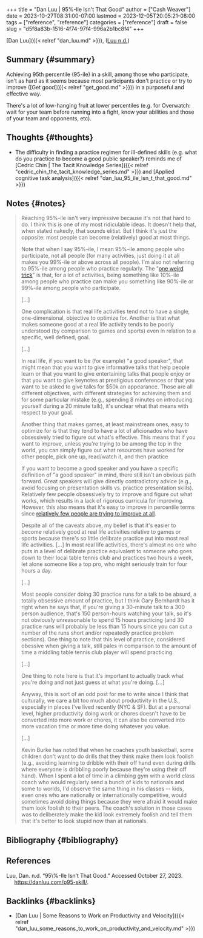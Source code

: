 +++
title = "Dan Luu | 95%-Ile Isn't That Good"
author = ["Cash Weaver"]
date = 2023-10-27T08:31:00-07:00
lastmod = 2023-12-05T20:05:21-08:00
tags = ["reference", "reference"]
categories = ["reference"]
draft = false
slug = "d5f8a83b-1516-4f74-97f4-996a2b1bc8f4"
+++

[Dan Luu]({{< relref "dan_luu.md" >}}), (<a href="#citeproc_bib_item_1">Luu n.d.</a>)


## Summary {#summary}

Achieving 95th percentile (95-ile) in a skill, among those who participate, isn't as hard as it seems because most participants don't practice or try to improve ([Get good]({{< relref "get_good.md" >}})) in a purposeful and effective way.

There's a lot of low-hanging fruit at lower percentiles (e.g. for Overwatch: wait for your team before running into a fight, know your abilities and those of your team and opponents, etc).


## Thoughts {#thoughts}

-   The difficulty in finding a practice regimen for ill-defined skills (e.g. what do you practice to become a good public speaker?) reminds me of [Cedric Chin | The Tacit Knowledge Series]({{< relref "cedric_chin_the_tacit_knowledge_series.md" >}}) and [Applied cognitive task analysis]({{< relref "dan_luu_95_ile_isn_t_that_good.md" >}})


## Notes {#notes}

> Reaching 95%-ile isn't very impressive because it's not that hard to do. I think this is one of my most ridiculable ideas. It doesn't help that, when stated nakedly, that sounds elitist. But I think it's just the opposite: most people can become (relatively) good at most things.
>
> Note that when I say 95%-ile, I mean 95%-ile among people who participate, not all people (for many activities, just doing it at all makes you 99%-ile or above across all people). I'm also not referring to 95%-ile among people who practice regularly. The "[one weird trick](https://en.wikipedia.org/wiki/One_weird_trick_advertisements)" is that, for a lot of activities, being something like 10%-ile among people who practice can make you something like 90%-ile or 99%-ile among people who participate.
>
> [...]
>
> One complication is that real life activities tend not to have a single, one-dimensional, objective to optimize for. Another is that what makes someone good at a real life activity tends to be poorly understood (by comparison to games and sports) even in relation to a specific, well defined, goal.
>
> [...]
>
> In real life, if you want to be (for example) "a good speaker", that might mean that you want to give informative talks that help people learn or that you want to give entertaining talks that people enjoy or that you want to give keynotes at prestigious conferences or that you want to be asked to give talks for $50k an appearance. Those are all different objectives, with different strategies for achieving them and for some particular mistake (e.g., spending 8 minutes on introducing yourself during a 20 minute talk), it's unclear what that means with respect to your goal.
>
> Another thing that makes games, at least mainstream ones, easy to optimize for is that they tend to have a lot of aficionados who have obsessively tried to figure out what's effective. This means that if you want to improve, unless you're trying to be among the top in the world, you can simply figure out what resources have worked for other people, pick one up, read/watch it, and then practice
>
> If you want to become a good speaker and you have a specific definition of "a good speaker" in mind, there still isn't an obvious path forward. Great speakers will give directly contradictory advice (e.g., avoid focusing on presentation skills vs. practice presentation skills). Relatively few people obsessively try to improve and figure out what works, which results in a lack of rigorous curricula for improving. However, this also means that it's easy to improve in percentile terms since [relatively few people are trying to improve at all](https://twitter.com/danluu/status/1442945072144678914).
>
> Despite all of the caveats above, my belief is that it's easier to become relatively good at real life activities relative to games or sports because there's so little delibrate practice put into most real life activities. [...] In most real life activities, there's almost no one who puts in a level of delibrate practice equivalent to someone who goes down to their local table tennis club and practices two hours a week, let alone someone like a top pro, who might seriously train for four hours a day.
>
> [...]
>
> Most people consider doing 30 practice runs for a talk to be absurd, a totally obsessive amount of practice, but I think Gary Bernhardt has it right when he says that, if you're giving a 30-minute talk to a 300 person audience, that's 150 person-hours watching your talk, so it's not obviously unreasonable to spend 15 hours practicing (and 30 practice runs will probably be less than 15 hours since you can cut a number of the runs short and/or repeatedly practice problem sections). One thing to note that this level of practice, considered obessive when giving a talk, still pales in comparison to the amount of time a middling table tennis club player will spend practicing.
>
> [...]
>
> One thing to note here is that it's important to actually track what you're doing and not just guess at what you're doing. [...]
>
> Anyway, this is sort of an odd post for me to write since I think that culturally, we care a bit too much about productivity in the U.S., especially in places I've lived recently (NYC &amp; SF). But at a personal level, higher productivity doing work or chores doesn't have to be converted into more work or chores, it can also be converted into more vacation time or more time doing whatever you value.
>
> [...]
>
> Kevin Burke has noted that when he coaches youth basketball, some children don't want to do drills that they think make them look foolish (e.g., avoiding learning to dribble with their off hand even during drills where everyone is dribbling poorly because they're using their off hand). When I spent a lot of time in a climbing gym with a world class coach who would regularly send a bunch of kids to nationals and some to worlds, I'd observe the same thing in his classes -- kids, even ones who are nationally or internationally competitive, would sometimes avoid doing things because they were afraid it would make them look foolish to their peers. The coach's solution in those cases was to deliberately make the kid look extremely foolish and tell them that it's better to look stupid now than at nationals.


## Bibliography {#bibliography}

## References

<style>.csl-entry{text-indent: -1.5em; margin-left: 1.5em;}</style><div class="csl-bib-body">
  <div class="csl-entry"><a id="citeproc_bib_item_1"></a>Luu, Dan. n.d. “95\%-Ile Isn’t That Good.” Accessed October 27, 2023. <a href="https://danluu.com/p95-skill/">https://danluu.com/p95-skill/</a>.</div>
</div>


## Backlinks {#backlinks}

-   [Dan Luu | Some Reasons to Work on Productivity and Velocity]({{< relref "dan_luu_some_reasons_to_work_on_productivity_and_velocity.md" >}})
